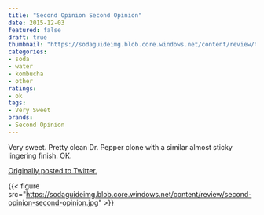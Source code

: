 ```yaml
---
title: "Second Opinion Second Opinion"
date: 2015-12-03
featured: false
draft: true
thumbnail: "https://sodaguideimg.blob.core.windows.net/content/review/thumbs/second-opinion-second-opinion.jpg"
categories:
- soda
- water
- kombucha
- other
ratings:
- ok
tags:
- Very Sweet
brands:
- Second Opinion
---
```


Very sweet. Pretty clean Dr. Pepper clone with a similar almost sticky lingering finish. OK.

[Originally posted to Twitter.](https://twitter.com/Cavorter/status/672507098979143680)

{{< figure src="https://sodaguideimg.blob.core.windows.net/content/review/second-opinion-second-opinion.jpg" >}}

